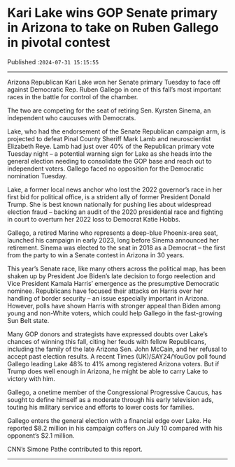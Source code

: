 # Kari Lake wins GOP Senate primary in Arizona to take on Ruben Gallego in pivotal contest

Published :`2024-07-31 15:15:55`

---

Arizona Republican Kari Lake won her Senate primary Tuesday to face off against Democratic Rep. Ruben Gallego in one of this fall’s most important races in the battle for control of the chamber.

The two are competing for the seat of retiring Sen. Kyrsten Sinema, an independent who caucuses with Democrats.

Lake, who had the endorsement of the Senate Republican campaign arm, is projected to defeat Pinal County Sheriff Mark Lamb and neuroscientist Elizabeth Reye. Lamb had just over 40% of the Republican primary vote Tuesday night – a potential warning sign for Lake as she heads into the general election needing to consolidate the GOP base and reach out to independent voters. Gallego faced no opposition for the Democratic nomination Tuesday.

Lake, a former local news anchor who lost the 2022 governor’s race in her first bid for political office, is a strident ally of former President Donald Trump. She is best known nationally for pushing lies about widespread election fraud – backing an audit of the 2020 presidential race and fighting in court to overturn her 2022 loss to Democrat Katie Hobbs.

Gallego, a retired Marine who represents a deep-blue Phoenix-area seat, launched his campaign in early 2023, long before Sinema announced her retirement. Sinema was elected to the seat in 2018 as a Democrat – the first from the party to win a Senate contest in Arizona in 30 years.

This year’s Senate race, like many others across the political map, has been shaken up by President Joe Biden’s late decision to forgo reelection and Vice President Kamala Harris’ emergence as the presumptive Democratic nominee. Republicans have focused their attacks on Harris over her handling of border security – an issue especially important in Arizona. However, polls have shown Harris with stronger appeal than Biden among young and non-White voters, which could help Gallego in the fast-growing Sun Belt state.

Many GOP donors and strategists have expressed doubts over Lake’s chances of winning this fall, citing her feuds with fellow Republicans, including the family of the late Arizona Sen. John McCain, and her refusal to accept past election results. A recent Times (UK)/SAY24/YouGov poll found Gallego leading Lake 48% to 41% among registered Arizona voters. But if Trump does well enough in Arizona, he might be able to carry Lake to victory with him.

Gallego, a onetime member of the Congressional Progressive Caucus, has sought to define himself as a moderate through his early television ads, touting his military service and efforts to lower costs for families.

Gallego enters the general election with a financial edge over Lake. He reported $8.2 million in his campaign coffers on July 10 compared with his opponent’s $2.1 million.

CNN’s Simone Pathe contributed to this report.

---

